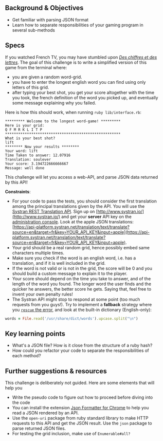## Background & Objectives

- Get familiar with parsing JSON format
- Learn how to separate responsibilities of your gaming program in several sub-methods

## Specs

If you watched French TV, you may have stumbled upon [_Des chiffres et des lettres_](https://en.wikipedia.org/wiki/Des_chiffres_et_des_lettres). The goal of this challenge is to write a simplified version of this game from the terminal where:

* you are given a random word-grid.
* you have to enter the longest english word you can find using only letters of this grid.
* after typing your best shot, you get your score altogether with the time you took, the french definition of the word you picked up, and eventually some message explaining why you failed.

Here is how this should work, when running `ruby lib/interface.rb`:

```
********* Welcome to the longest word-game! *********
Here is your grid:
Q F M R K L I T P
*****************************************************
What is your best shot?
lift
******** Now your results ********
Your word: lift
Time Taken to answer: 12.07916
Translation: soulever
Your score: 3.194722666666667
Message: well done
```

This challenge will let you access a web-API, and parse JSON data returned by this API!

**Constraints**:

- For your code to pass the tests, you should consider the first translation among the principal translations given by the API. You will use the [Systran REST Translation API](https://platform.systran.net/reference/translation). Sign up on [http://www.systran.io/](http://www.systran.io/) and get your **server** API key on the [administration console](https://platform.systran.net/user/admin#/apiKeys). Look at the apple JSON translations: [https://api-platform.systran.net/translation/text/translate?source=en&target=fr&key=YOUR_API_KEY&input=apple](https://api-platform.systran.net/translation/text/translate?source=en&target=fr&key=YOUR_API_KEY&input=apple).
- Your grid should be a real random grid, hence possibly embed same characters multiple times.
- Make sure you check if the word is an english word, i.e. has a translation, and if it is well included in the grid.
- If the word is not valid or is not in the grid, the score will be 0 and you should build a custom message to explain it to the player.
- Your score should depend on the time you take to answer, and of the length of the word you found. The longer word the user finds and the quicker he answers, the better score he gets. Saying that, feel free to invent your own penalty rules!
- The Systran API might stop to respond at some point (too much requests from you guys!). Try to implement a **fallback** strategy where you [`rescue` the error](http://rubylearning.com/satishtalim/ruby_exceptions.html), and look at the built-in dictionary (English-only):

```ruby
words = File.read('/usr/share/dict/words').upcase.split("\n")
```

## Key learning points

- What's a JSON file? How is it close from the structure of a ruby hash?
- How could you refactor your code to separate the responsibilities of each method?

## Further suggestions & resources

This challenge is deliberately not guided. Here are some elements that will help you

* Write the pseudo code to figure out how to proceed before diving into the code
* You can install the extension [Json Formatter for Chrome](https://chrome.google.com/webstore/detail/json-formatter/bcjindcccaagfpapjjmafapmmgkkhgoa?hl=en) to help you read a JSON rendered by an API.
* Use the `open-uri` package from ruby standard library to make HTTP requests to this API and get the JSON result. Use the `json` package to parse returned JSON files.
* For testing the grid inclusion, make use of `Enumerable#all?`
